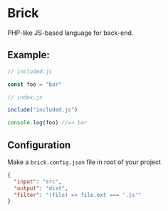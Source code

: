 # Brick

PHP-like JS-based language for back-end.

## Example:

```js
// included.js

const foo = "bar"
```

```js
// index.js

include("included.js")

console.log(foo) //=> bar
```

## Configuration

Make a `brick.config.json` file in root of your project

```json
{
  "input": "src",
  "output": "dist",
  "filter": "(file) => file.ext === '.js'"
}
```